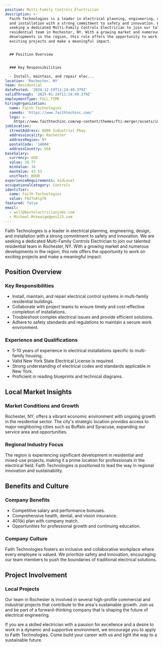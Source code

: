 ```yaml
---
position: Multi-Family Controls Electrician
description: >-
  Faith Technologies is a leader in electrical planning, engineering, design,
  and installation with a strong commitment to safety and innovation. We are
  seeking a dedicated Multi-Family Controls Electrician to join our talented
  residential team in Rochester, NY. With a growing market and numerous
  developments in the region, this role offers the opportunity to work on
  exciting projects and make a meaningful impact.


  ## Position Overview


  ### Key Responsibilities

  - Install, maintain, and repair elec...
location: 'Rochester, NY'
team: Residential
datePosted: '2024-12-19T11:24:49.379Z'
validThrough: '2025-01-24T11:24:49.379Z'
employmentType: FULL_TIME
hiringOrganization:
  name: Faith Technologies
  sameAs: 'https://www.faithtechinc.com/'
  logo: >-
    https://www.faithtechinc.com/wp-content/themes/fti-merger/assets/images/logos/logo-fti.svg
jobLocation:
  streetAddress: 8086 Industrial Pkwy.
  addressLocality: Rochester
  addressRegion: NY
  postalCode: '14604'
  addressCountry: USA
baseSalary:
  currency: USD
  value: 38.77
  minValue: 34
  maxValue: 43.53
  unitText: HOUR
experienceRequirements: midLevel
occupationalCategory: Controls
identifier:
  name: Faith Technologies
  value: FAITo8lgf6
featured: false
email:
  - will@bestelectricianjobs.com
  - Michael.Mckeaige@pes123.com
---
```




Faith Technologies is a leader in electrical planning, engineering, design, and installation with a strong commitment to safety and innovation. We are seeking a dedicated Multi-Family Controls Electrician to join our talented residential team in Rochester, NY. With a growing market and numerous developments in the region, this role offers the opportunity to work on exciting projects and make a meaningful impact.

## Position Overview

### Key Responsibilities
- Install, maintain, and repair electrical control systems in multi-family residential buildings.
- Collaborate with project teams to ensure timely and cost-effective completion of installations.
- Troubleshoot complex electrical issues and provide efficient solutions.
- Adhere to safety standards and regulations to maintain a secure work environment.

### Experience and Qualifications
- 5-10 years of experience in electrical installations specific to multi-family housing.
- Valid New York State Electrical License is required.
- Strong understanding of electrical codes and standards applicable in New York.
- Proficient in reading blueprints and technical diagrams.

## Local Market Insights

### Market Conditions and Growth
Rochester, NY, offers a vibrant economic environment with ongoing growth in the residential sector. The city's strategic location provides access to major neighboring cities such as Buffalo and Syracuse, expanding our service area and opportunities.

### Regional Industry Focus
The region is experiencing significant development in residential and mixed-use projects, making it a prime location for professionals in the electrical field. Faith Technologies is positioned to lead the way in regional innovation and sustainability.

## Benefits and Culture

### Company Benefits
- Competitive salary and performance bonuses.
- Comprehensive health, dental, and vision insurance.
- 401(k) plan with company match.
- Opportunities for professional growth and continuing education.

### Company Culture
Faith Technologies fosters an inclusive and collaborative workplace where every employee is valued. We prioritize safety and innovation, encouraging our team members to push the boundaries of traditional electrical solutions.

## Project Involvement

### Local Projects
Our team in Rochester is involved in several high-profile commercial and industrial projects that contribute to the area's sustainable growth. Join us and be part of a forward-thinking company that is shaping the future of electrical engineering.

If you are a skilled electrician with a passion for excellence and a desire to work in a dynamic and supportive environment, we encourage you to apply to Faith Technologies. Come build your career with us and light the way to a sustainable future.